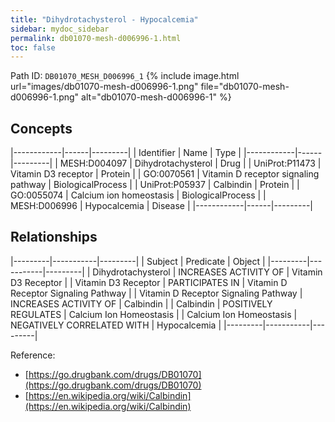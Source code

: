 ```yaml
---
title: "Dihydrotachysterol - Hypocalcemia"
sidebar: mydoc_sidebar
permalink: db01070-mesh-d006996-1.html
toc: false 
---
```



Path ID: `DB01070_MESH_D006996_1`
{% include image.html url="images/db01070-mesh-d006996-1.png" file="db01070-mesh-d006996-1.png" alt="db01070-mesh-d006996-1" %}

## Concepts

|------------|------|---------|
| Identifier | Name | Type    |
|------------|------|---------|
| MESH:D004097 | Dihydrotachysterol | Drug |
| UniProt:P11473 | Vitamin D3 receptor | Protein |
| GO:0070561 | Vitamin D receptor signaling pathway | BiologicalProcess |
| UniProt:P05937 | Calbindin | Protein |
| GO:0055074 | Calcium ion homeostasis | BiologicalProcess |
| MESH:D006996 | Hypocalcemia | Disease |
|------------|------|---------|

## Relationships

|---------|-----------|---------|
| Subject | Predicate | Object  |
|---------|-----------|---------|
| Dihydrotachysterol | INCREASES ACTIVITY OF | Vitamin D3 Receptor |
| Vitamin D3 Receptor | PARTICIPATES IN | Vitamin D Receptor Signaling Pathway |
| Vitamin D Receptor Signaling Pathway | INCREASES ACTIVITY OF | Calbindin |
| Calbindin | POSITIVELY REGULATES | Calcium Ion Homeostasis |
| Calcium Ion Homeostasis | NEGATIVELY CORRELATED WITH | Hypocalcemia |
|---------|-----------|---------|

Reference: 
  - [https://go.drugbank.com/drugs/DB01070](https://go.drugbank.com/drugs/DB01070)
  - [https://en.wikipedia.org/wiki/Calbindin](https://en.wikipedia.org/wiki/Calbindin)
